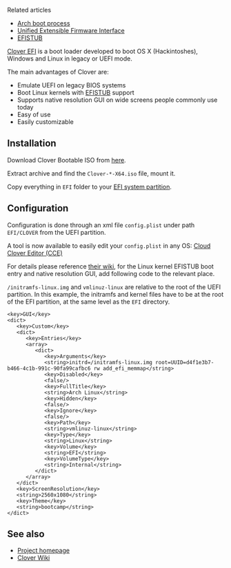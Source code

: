 Related articles

*   [Arch boot process](/index.php/Arch_boot_process "Arch boot process")
*   [Unified Extensible Firmware Interface](/index.php/Unified_Extensible_Firmware_Interface "Unified Extensible Firmware Interface")
*   [EFISTUB](/index.php/EFISTUB "EFISTUB")

[Clover EFI](https://sourceforge.net/projects/cloverefiboot/) is a boot loader developed to boot OS X (Hackintoshes), Windows and Linux in legacy or UEFI mode.

The main advantages of Clover are:

*   Emulate UEFI on legacy BIOS systems
*   Boot Linux kernels with [EFISTUB](/index.php/EFISTUB "EFISTUB") support
*   Supports native resolution GUI on wide screens people commonly use today
*   Easy of use
*   Easily customizable

## Installation

Download Clover Bootable ISO from [here](http://sourceforge.net/projects/cloverefiboot/files/Bootable_ISO/).

Extract archive and find the `Clover-*-X64.iso` file, mount it.

Copy everything in `EFI` folder to your [EFI system partition](/index.php/EFI_system_partition "EFI system partition").

## Configuration

Configuration is done through an xml file `config.plist` under path `EFI/CLOVER` from the UEFI partition.

A tool is now available to easily edit your `config.plist` in any OS: [Cloud Clover Editor (CCE)](http://cloudclovereditor.altervista.org/cce/index.php)

For details please reference [their wiki](http://clover-wiki.zetam.org/Home), for the Linux kernel EFISTUB boot entry and native resolution GUI, add following code to the relevant place.

`/initramfs-linux.img` and `vmlinuz-linux` are relative to the root of the UEFI partition. In this example, the initramfs and kernel files have to be at the root of the EFI partition, at the same level as the `EFI` directory.

```
<key>GUI</key>
<dict>
   <key>Custom</key>
   <dict>
      <key>Entries</key>
      <array>
         <dict>
            <key>Arguments</key>
            <string>initrd=/initramfs-linux.img root=UUID=d4f1e3b7-b466-4c1b-991c-90fa99cafbc6 rw add_efi_memmap</string>
            <key>Disabled</key>
            <false/>
            <key>FullTitle</key>
            <string>Arch Linux</string>
            <key>Hidden</key>
            <false/>
            <key>Ignore</key>
            <false/>
            <key>Path</key>
            <string>vmlinuz-linux</string>
            <key>Type</key>
            <string>Linux</string>
            <key>Volume</key>
            <string>EFI</string>
            <key>VolumeType</key>
            <string>Internal</string>
         </dict>
      </array>
   </dict>
   <key>ScreenResolution</key>
   <string>2560x1080</string>
   <key>Theme</key>
   <string>bootcamp</string>
</dict>

```

## See also

*   [Project homepage](http://sourceforge.net/projects/cloverefiboot/)
*   [Clover Wiki](https://clover-wiki.zetam.org/Home)